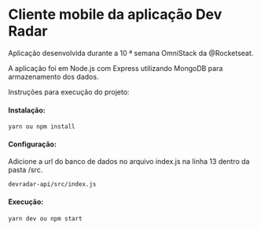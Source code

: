 # Cliente mobile da aplicação Dev Radar

Aplicação desenvolvida durante a 10 ª semana OmniStack da @Rocketseat.

A aplicação foi em Node.js com Express utilizando MongoDB para armazenamento dos dados.

Instruções para execução do projeto:

#### Instalação:

`yarn ou npm install`

#### Configuração:

Adicione a url do banco de dados no arquivo index.js na linha 13  dentro da pasta /src.

`devradar-api/src/index.js`

#### Execução:

`yarn dev ou npm start`
